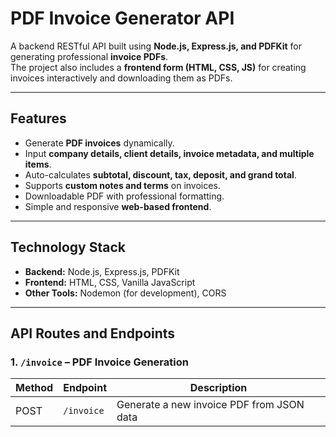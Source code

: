 # PDF Invoice Generator API

A backend RESTful API built using **Node.js, Express.js, and PDFKit** for generating professional **invoice PDFs**.  
The project also includes a **frontend form (HTML, CSS, JS)** for creating invoices interactively and downloading them as PDFs.

---

## Features
- Generate **PDF invoices** dynamically.
- Input **company details, client details, invoice metadata, and multiple items**.
- Auto-calculates **subtotal, discount, tax, deposit, and grand total**.
- Supports **custom notes and terms** on invoices.
- Downloadable PDF with professional formatting.
- Simple and responsive **web-based frontend**.

---

## Technology Stack
- **Backend:** Node.js, Express.js, PDFKit  
- **Frontend:** HTML, CSS, Vanilla JavaScript  
- **Other Tools:** Nodemon (for development), CORS  

---

## API Routes and Endpoints

### 1. `/invoice` – PDF Invoice Generation
| Method | Endpoint   | Description |
|--------|-----------|-------------|
| POST   | `/invoice` | Generate a new invoice PDF from JSON data |
